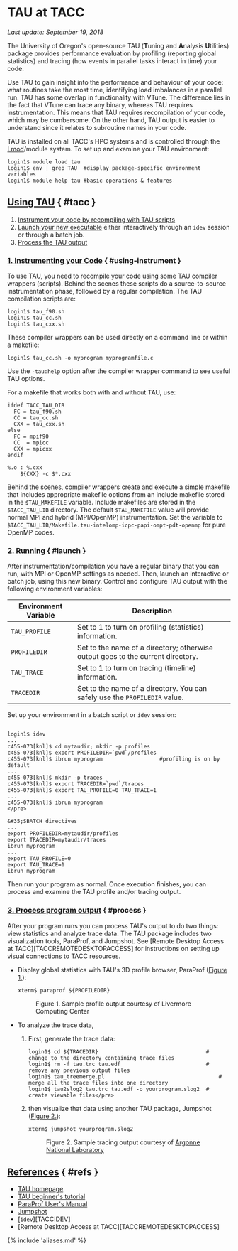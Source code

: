 # TAU at TACC
*Last update: September 19, 2018*

The University of Oregon's open-source TAU (**T**uning and **A**nalysis **U**tilities) package provides performance evaluation by profiling (reporting global statistics) and tracing (how events in parallel tasks interact in time) your code.  

Use TAU to gain insight into the performance and behaviour of your code: what routines take the most time, identifying load imbalances in a parallel run. TAU has some overlap in functionality with VTune. The difference lies in the fact that VTune can trace any binary, whereas TAU requires instrumentation. This means that TAU requires recompilation of your code, which may be cumbersome. On the other hand, TAU output is easier to understand since it relates to subroutine names in your code. 

TAU is installed on all TACC's HPC systems and is controlled through the [Lmod](https://www.tacc.utexas.edu/research-development/tacc-projects/lmod)/module system.  To set up and examine your TAU environment:

```cmd-line
login1$ module load tau
login1$ env | grep TAU	#display package-specific environment variables
login1$ module help tau	#basic operations & features
```

## [Using TAU](#tacc) { #tacc }

1. [Instrument your code by recompiling with TAU scripts](#instrument)
2. [Launch your new executable](#launch) either interactively through an `idev` session or through a batch job.
3. [Process the TAU output](#process)

### [1. Instrumenting your Code](#using-instrument) { #using-instrument }

To use TAU, you need to recompile your code using some TAU compiler wrappers (scripts). Behind the scenes these scripts do a source-to-source instrumentation phase, followed by a regular compilation. The TAU compilation scripts are:

```cmd-line
login1$ tau_f90.sh
login1$ tau_cc.sh
login1$ tau_cxx.sh
```

These compiler wrappers can be used directly on a command line or within a makefile:

```cmd-line
login1$ tau_cc.sh -o myprogram myprogramfile.c
```

Use the `-tau:help` option after the compiler wrapper command to see useful TAU options.

For a makefile that works both with and without TAU, use:

``` syntax
ifdef TACC_TAU_DIR
  FC = tau_f90.sh
  CC = tau_cc.sh
  CXX = tau_cxx.sh
else
  FC = mpif90
  CC  = mpicc
  CXX = mpicxx
endif

%.o : %.cxx
	${CXX} -c $*.cxx
```

Behind the scenes, compiler wrappers create and execute a simple makefile that includes appropriate makefile options from an include makefile stored in the `$TAU_MAKEFILE` variable. Include makefiles are stored in the `$TACC_TAU_LIB` directory. The default `$TAU_MAKEFILE` value  will provide normal MPI and hybrid (MPI/OpenMP) instrumentation. Set the variable to `$TACC_TAU_LIB/Makefile.tau-intelomp-icpc-papi-ompt-pdt-openmp` for pure OpenMP codes.




### [2. Running](#launch) { #launch }

After instrumentation/compilation you have a regular binary that you can run, with MPI or OpenMP settings as needed. Then, launch an interactive or batch job, using this new binary. Control and configure TAU output with the following environment variables:

Environment Variable | Description
--- | ---
`TAU_PROFILE` 	| Set to 1 to turn on profiling (statistics) information.
`PROFILEDIR` 		| Set to the name of a directory; otherwise output goes to the current directory.
`TAU_TRACE` 		| Set to 1 to turn on tracing (timeline) information.
`TRACEDIR` 		| Set to the name of a directory. You can safely use the `PROFILEDIR` value.</pre>


Set up your environment in a batch script or `idev` session: 

```cmd-line

login1$ idev
...
c455-073[knl]$ cd mytaudir; mkdir -p profiles
c455-073[knl]$ export PROFILEDIR=`pwd`/profiles
c455-073[knl]$ ibrun myprogram					#profiling is on by default
...
c455-073[knl]$ mkdir -p traces
c455-073[knl]$ export TRACEDIR=`pwd`/traces
c455-073[knl]$ export TAU_PROFILE=0 TAU_TRACE=1
...
c455-073[knl]$ ibrun myprogram
</pre>
```

```job-script
&#35;SBATCH directives
...
export PROFILEDIR=mytaudir/profiles
export TRACEDIR=mytaudir/traces
ibrun myprogram
...
export TAU_PROFILE=0
export TAU_TRACE=1
ibrun myprogram
```

Then run your program as normal.  Once execution finishes, you can process and examine the TAU profile and/or tracing output.


### [3. Process program output](#process) { #process }

After your program runs you can process TAU's output to do two things: view statistics and analyze trace data.  The TAU package includes two visualization tools, ParaProf, and Jumpshot.  See [Remote Desktop Access at TACC][TACCREMOTEDESKTOPACCESS] for instructions on setting up visual connections to TACC resources.

* Display global statistics with TAU's 3D profile browser, ParaProf ([Figure 1.](#figure1)):

	```cmd-line
	xterm$ paraprof ${PROFILEDIR}
	```

	<figure id="figure1">
	<img alt="" src="../../imgs/software/TAU-1.gif">
	<figcaption>Figure 1. Sample profile output courtesy of Livermore Computing Center</figcaption></figure>


* To analyze the trace data,

	1. First, generate the trace data: 

		```cmd-line
		login1$ cd ${TRACEDIR}									# change to the directory containing trace files
		login1$ rm -f tau.trc tau.edf							# remove any previous output files
		login1$ tau_treemerge.pl									# merge all the trace files into one directory	
		login1$ tau2slog2 tau.trc tau.edf -o yourprogram.slog2	# create viewable files</pre>
		```

	1. then visualize that data using another TAU package, Jumpshot ([Figure 2.](#figure2)): 

		```cmd-line
		xterm$ jumpshot yourprogram.slog2
		```

		<figure id="figure2"><img alt="" src="../../imgs/software/TAU-2.png">
		<figcaption>Figure 2. Sample tracing output courtesy of <a href="http://www.mcs.anl.gov/research/projects/perfvis/pic/js4_timeline_preview_zoomed.png">Argonne National Laboratory</a></figcaption></figure>


## [References](#refs) { #refs }

* [TAU homepage](https://www.cs.uoregon.edu/research/tau/home.php)
* [TAU beginner's tutorial](http://tau.uoregon.edu/tau.ppt)
* [ParaProf User's Manual](https://www.cs.uoregon.edu/research/tau/docs/paraprof/)
* [Jumpshot](https://www.cs.uoregon.edu/research/tau/docs/newguide/bk01ch04s03.html)
* [`idev`][TACCIDEV]
* [Remote Desktop Access at TACC][TACCREMOTEDESKTOPACCESS]

{% include 'aliases.md' %}


